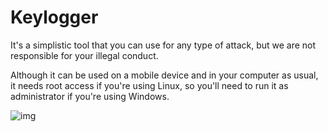 # Keylogger

It's a simplistic tool that you can use for any type of attack, but we are not responsible for your illegal conduct.

Although it can be used on a mobile device and in your computer as usual, it needs root access if you're using Linux, so you'll need to run it as administrator if you're using Windows.


![img](https://user-images.githubusercontent.com/37912012/216760772-965d8db3-159b-47d5-8a6f-4d2403dff5d0.jpg)
